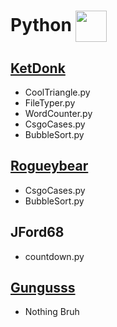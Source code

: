 # Python <img src="https://images.ctfassets.net/mrop88jh71hl/55rrbZfwMaURHZKAUc5oOW/9e5fe805eb03135b82e962e92169ce6d/python-programming-language.png" width="50" height="50" style = "display:inlineblock;vertical-align: middle;">

## [KetDonk](http://github.com/KetDonk)
  - CoolTriangle.py
  - FileTyper.py
  - WordCounter.py
  - CsgoCases.py
  - BubbleSort.py

## [Rogueybear](https://github.com/Rogueybear)
  - CsgoCases.py
  - BubbleSort.py

## JFord68 
  - countdown.py

## [Gungusss](http://github.com/gungusss)
  - Nothing Bruh




